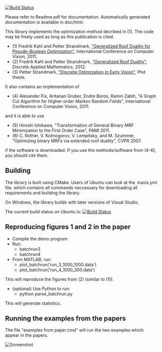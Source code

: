 [![Build Status](https://travis-ci.org/PetterS/submodular.png)](https://travis-ci.org/PetterS/submodular)

Please refer to Readme.pdf for documentation. Automatically generated documentation is available in doc/html.

This library implements the optimization method decribed in (1). The code may be freely used as long as this publication is cited.

* (1) Fredrik Kahl and Petter Strandmark, ["Generalized Roof Duality for Pesudo-Boolean Optimization"](http://www2.maths.lth.se/vision/publications/publications/view_paper.php?paper_id=482), International Conference on Computer Vision, 2011.
* (2) Fredrik Kahl and Petter Strandmark, ["Generalized Roof Duality"](http://www2.maths.lth.se/vision/publications/publications/view_paper.php?paper_id=520), Discrete Applied Mathematics, 2012.
* (3) Petter Strandmark, ["Discrete Optimization in Early Vision"](http://www2.maths.lth.se/vision/publications/publications/view_paper.php?paper_id=537), Phd thesis.

It also contains an implementation of 

* (4) Alexander Fix, Aritanan Gruber, Endre Boros, Ramin Zabih, "A Graph Cut Algorithm for Higher-order Markov Random Fields", International Conference on Computer Vision, 2011.

and it is able to use

* (5) Hiroshi Ishikawa, "Transformation of General Binary MRF Minimization to the First Order Case", PAMI 2011.
* (6) C. Rother, V. Kolmogorov, V. Lempitsky, and M. Szummer, "Optimizing binary MRFs via extended roof duality", CVPR 2007.

if the software is downloaded. If you use the methods/software from (4–6), you should cite them.

Building
--------
The library is built using CMake. Users of Ubuntu can look at the .travis.yml file, which contains all commands neccessary for downloading all requirements and building the library.

On Windows, the library builds with later versions of Visual Studio.

The current build status on Ubuntu is:
[![Build Status](https://travis-ci.org/PetterS/submodular.png)](https://travis-ci.org/PetterS/submodular)

Reproducing figures 1 and 2 in the paper
----------------------------------------
 * Compile the demo program
 * Run:
   * batchrun3
   * batchrun4
 * From MATLAB, run:
   * plot_batchrun('run_3_1000_1000.data')
   * plot_batchrun('run_4_1000_300.data')

This will reproduce the figures from (2) (similar to (1)).

 * (optional) Use Python to run:
   * python parse_batchrun.py

 This will generate statistics.


Running the examples from the papers
------------------------------------
 The file "examples from paper.cmd" will run the two examples
 which appear in the papers.
 
![Screenshot](http://www.strandmark.net/submodular.png)
